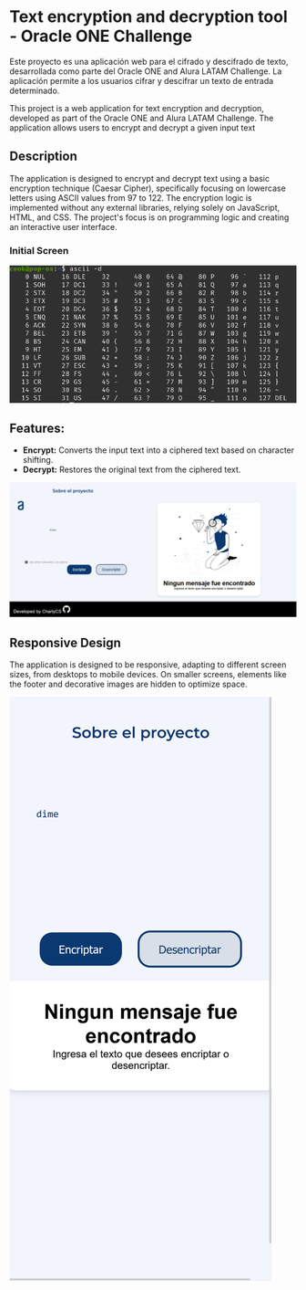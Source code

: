 # Text encryption and decryption tool - Oracle ONE Challenge

Este proyecto es una aplicación web para el cifrado y descifrado de texto, desarrollada como parte del Oracle ONE and Alura LATAM Challenge. La aplicación permite a los usuarios cifrar y descifrar un texto de entrada determinado.


This project is a web application for text encryption and decryption, developed as part of the Oracle ONE and Alura LATAM Challenge. The application allows users to encrypt and decrypt a given input text

## Description

The application is designed to encrypt and decrypt text using a basic encryption technique (Caesar Cipher), specifically focusing on lowercase letters using ASCII values from 97 to 122. The encryption logic is implemented without any external libraries, relying solely on JavaScript, HTML, and CSS. The project's focus is on programming logic and creating an interactive user interface.


### Initial Screen

![ASCII](./assets/ascii.webp)

## Features:

- **Encrypt:** Converts the input text into a ciphered text based on character shifting.
- **Decrypt:** Restores the original text from the ciphered text.

![Initial Screen](./assets/initial_screen.PNG)

## Responsive Design
The application is designed to be responsive, adapting to different screen sizes, from desktops to mobile devices. On smaller screens, elements like the footer and decorative images are hidden to optimize space.

![Responsive](./assets/responsive.png)